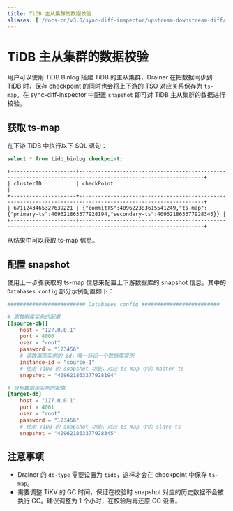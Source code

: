 ```yaml
---
title: TiDB 主从集群的数据校验
aliases: ['/docs-cn/v3.0/sync-diff-inspector/upstream-downstream-diff/','/docs-cn/v3.0/reference/tools/sync-diff-inspector/tidb-diff/']
---
```


# TiDB 主从集群的数据校验

用户可以使用 TiDB Binlog 搭建 TiDB 的主从集群，Drainer 在把数据同步到 TiDB 时，保存 checkpoint 的同时也会将上下游的 TSO 对应关系保存为 `ts-map`。在 sync-diff-inspector 中配置 `snapshot` 即可对 TiDB 主从集群的数据进行校验。

## 获取 ts-map

在下游 TiDB 中执行以下 SQL 语句：


```sql
select * from tidb_binlog.checkpoint;
```

```
+---------------------+--------------------------------------------------------------------------------------------------------------+
| clusterID           | checkPoint                                                                                                   |
+---------------------+--------------------------------------------------------------------------------------------------------------+
| 6711243465327639221 | {"commitTS":409622383615541249,"ts-map":{"primary-ts":409621863377928194,"secondary-ts":409621863377928345}} |
+---------------------+--------------------------------------------------------------------------------------------------------------+
```

从结果中可以获取 ts-map 信息。

## 配置 snapshot

使用上一步骤获取的 ts-map 信息来配置上下游数据库的 snapshot 信息。其中的 `Databases config` 部分示例配置如下：

```toml
######################### Databases config #########################

# 源数据库实例的配置
[[source-db]]
    host = "127.0.0.1"
    port = 4000
    user = "root"
    password = "123456"
    # 源数据库实例的 id，唯一标识一个数据库实例
    instance-id = "source-1"
    # 使用 TiDB 的 snapshot 功能，对应 ts-map 中的 master-ts
    snapshot = "409621863377928194"

# 目标数据库实例的配置
[target-db]
    host = "127.0.0.1"
    port = 4001
    user = "root"
    password = "123456"
    # 使用 TiDB 的 snapshot 功能，对应 ts-map 中的 slave-ts
    snapshot = "409621863377928345"
```

## 注意事项

- Drainer 的 `db-type` 需要设置为 `tidb`，这样才会在 checkpoint 中保存 `ts-map`。
- 需要调整 TiKV 的 GC 时间，保证在校验时 snapshot 对应的历史数据不会被执行 GC。建议调整为 1 个小时，在校验后再还原 GC 设置。
